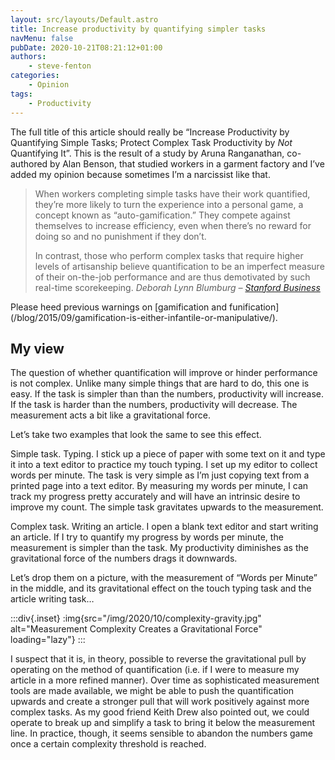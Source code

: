 ```yaml
---
layout: src/layouts/Default.astro
title: Increase productivity by quantifying simpler tasks
navMenu: false
pubDate: 2020-10-21T08:21:12+01:00
authors:
    - steve-fenton
categories:
    - Opinion
tags:
    - Productivity
---
```


The full title of this article should really be “Increase Productivity by Quantifying Simple Tasks; Protect Complex Task Productivity by *Not* Quantifying It”. This is the result of a study by Aruna Ranganathan, co-authored by Alan Benson, that studied workers in a garment factory and I’ve added my opinion because sometimes I’m a narcissist like that.

> When workers completing simple tasks have their work quantified, they’re more likely to turn the experience into a personal game, a concept known as “auto-gamification.” They compete against themselves to increase efficiency, even when there’s no reward for doing so and no punishment if they don’t.
> 
> In contrast, those who perform complex tasks that require higher levels of artisanship believe quantification to be an imperfect measure of their on-the-job performance and are thus demotivated by such real-time scorekeeping. <cite>Deborah Lynn Blumburg – [Stanford Business](https://www.gsb.stanford.edu/insights/good-bad-measuring-worker-output-real-time)</cite>

Please heed previous warnings on [gamification and funification]\(/blog/2015/09/gamification-is-either-infantile-or-manipulative/).

## My view

The question of whether quantification will improve or hinder performance is not complex. Unlike many simple things that are hard to do, this one is easy. If the task is simpler than than the numbers, productivity will increase. If the task is harder than the numbers, productivity will decrease. The measurement acts a bit like a gravitational force.

Let’s take two examples that look the same to see this effect.

Simple task. Typing. I stick up a piece of paper with some text on it and type it into a text editor to practice my touch typing. I set up my editor to collect words per minute. The task is very simple as I’m just copying text from a printed page into a text editor. By measuring my words per minute, I can track my progress pretty accurately and will have an intrinsic desire to improve my count. The simple task gravitates upwards to the measurement.

Complex task. Writing an article. I open a blank text editor and start writing an article. If I try to quantify my progress by words per minute, the measurement is simpler than the task. My productivity diminishes as the gravitational force of the numbers drags it downwards.

Let’s drop them on a picture, with the measurement of “Words per Minute” in the middle, and its gravitational effect on the touch typing task and the article writing task…

:::div{.inset}
:img{src="/img/2020/10/complexity-gravity.jpg" alt="Measurement Complexity Creates a Gravitational Force" loading="lazy"}
:::

I suspect that it is, in theory, possible to reverse the gravitational pull by operating on the method of quantification (i.e. if I were to measure my article in a more refined manner). Over time as sophisticated measurement tools are made available, we might be able to push the quantification upwards and create a stronger pull that will work positively against more complex tasks. As my good friend Keith Drew also pointed out, we could operate to break up and simplify a task to bring it below the measurement line. In practice, though, it seems sensible to abandon the numbers game once a certain complexity threshold is reached.